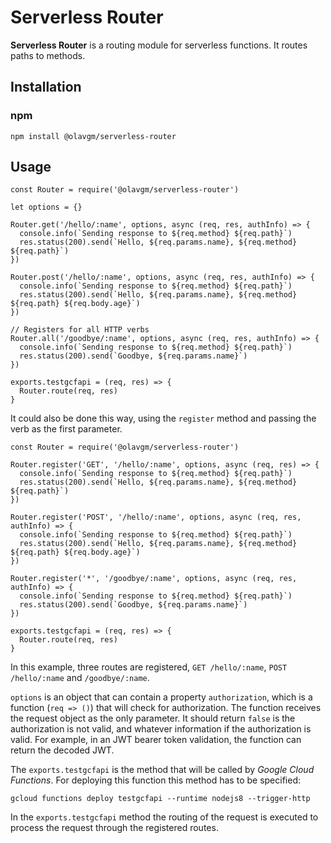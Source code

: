 # Serverless Router

**Serverless Router** is a routing module for serverless functions. It routes paths to methods.

## Installation

### npm

```
npm install @olavgm/serverless-router
```

## Usage

```node
const Router = require('@olavgm/serverless-router')

let options = {}

Router.get('/hello/:name', options, async (req, res, authInfo) => {
  console.info(`Sending response to ${req.method} ${req.path}`)
  res.status(200).send(`Hello, ${req.params.name}, ${req.method} ${req.path}`)
})

Router.post('/hello/:name', options, async (req, res, authInfo) => {
  console.info(`Sending response to ${req.method} ${req.path}`)
  res.status(200).send(`Hello, ${req.params.name}, ${req.method} ${req.path} ${req.body.age}`)
})

// Registers for all HTTP verbs
Router.all('/goodbye/:name', options, async (req, res, authInfo) => {
  console.info(`Sending response to ${req.method} ${req.path}`)
  res.status(200).send(`Goodbye, ${req.params.name}`)
})

exports.testgcfapi = (req, res) => {
  Router.route(req, res)
}
```

It could also be done this way, using the `register` method and passing the verb as the first parameter.

```node
const Router = require('@olavgm/serverless-router')

Router.register('GET', '/hello/:name', options, async (req, res) => {
  console.info(`Sending response to ${req.method} ${req.path}`)
  res.status(200).send(`Hello, ${req.params.name}, ${req.method} ${req.path}`)
})

Router.register('POST', '/hello/:name', options, async (req, res, authInfo) => {
  console.info(`Sending response to ${req.method} ${req.path}`)
  res.status(200).send(`Hello, ${req.params.name}, ${req.method} ${req.path} ${req.body.age}`)
})

Router.register('*', '/goodbye/:name', options, async (req, res, authInfo) => {
  console.info(`Sending response to ${req.method} ${req.path}`)
  res.status(200).send(`Goodbye, ${req.params.name}`)
})

exports.testgcfapi = (req, res) => {
  Router.route(req, res)
}
```

In this example, three routes are registered, `GET /hello/:name`, `POST /hello/:name` and `/goodbye/:name`.

`options` is an object that can contain a property `authorization`, which is a function (`req => ()`) that will check for authorization. The function receives the request object as the only parameter. It should return `false` is the authorization is not valid, and whatever information if the authorization is valid. For example, in an JWT bearer token validation, the function can return the decoded JWT.

The `exports.testgcfapi` is the method that will be called by _Google Cloud Functions_. For deploying this function this method has to be specified:

```
gcloud functions deploy testgcfapi --runtime nodejs8 --trigger-http
```

In the `exports.testgcfapi` method the routing of the request is executed to process the request through the registered routes.

